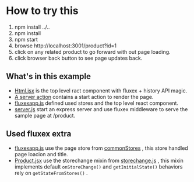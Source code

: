 How to try this
===============

1. npm install ../..
2. npm install
3. npm start
4. browse http://localhost:3001/product?id=1
5. click on any related product to go forward with out page loading.
6. click browser back button to see page updates back.

What's in this example
----------------------
* <a href="components/Html.jsx">Html.jsx</a> is the top level ract component with fluxex + history API magic.
* <a href="actions/server.js">A server action</a> contains a start action to render the page.
* <a href="fluxexapp.js">fluxexapp.js</a> defined used stores and the top level react component.
* <a href="server.js">server.js</a> start an express server and use fluxex middleware to serve the sample page at /product.

Used fluxex extra
-----------------
* <a href="fluxexapp.js">fluxexapp.js</a> use the page store from <a href="../../extra/commonStores">commonStores</a> , this store handled page loacion and title.
* <a href="components/Product.jsx">Product.jsx</a> use the storechange mixin from <a href="../../extra/storechange.js">storechange.js</a> , this mixin implements default `onStoreChange()` and `getInitialState()` behaviors rely on `getStateFromStores()` .
